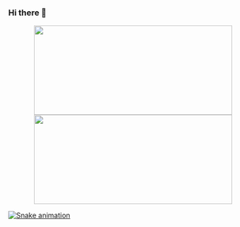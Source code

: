 ### Hi there 👋

<!--
**maluavidal/maluavidal** is a ✨ _special_ ✨ repository because its `README.md` (this file) appears on your GitHub profile.

Here are some ideas to get you started:

- 🔭 I’m currently working on ...
- 🌱 I’m currently learning ...
- 👯 I’m looking to collaborate on ...
- 🤔 I’m looking for help with ...
- 💬 Ask me about ...
- 📫 How to reach me: ...
- 😄 Pronouns: ...
- ⚡ Fun fact: ...
-->

<div align="center">
  <a href="https://github.com/maluavidal">
  <img height="180em" width="400em" src="https://github-readme-stats.vercel.app/api?username=maluavidal&show_icons=true&theme=dracula&include_all_commits=true&count_private=true"/>
  <img height="180em" width="400em" src="https://github-readme-stats.vercel.app/api/top-langs/?username=maluavidal&layout=compact&langs_count=7&theme=dracula"/>
  
</div>
  
  ![Snake animation](https://github.com/maluavidal/malu/blob/output/github-contribution-grid-snake.svg)

